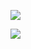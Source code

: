 ![](https://www.nta.go.jp/tmp/433b8e07-ca66-4529-bd0e-48592e33b5d0/images/02d6862c86e788f936104310de65d187c765684fcd3816cf453bc2564e918148.jpg)

![](https://www.nta.go.jp/tmp/433b8e07-ca66-4529-bd0e-48592e33b5d0/images/96ff9ed56f6cb2382ea621bf8774fc054b9a67491ad7f79ced42156789bebd06.jpg)